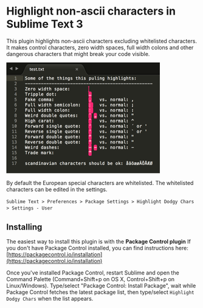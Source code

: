 # Highlight non-ascii characters in Sublime Text 3

This plugin highlights non-ascii characters excluding whitelisted characters. It makes control characters, zero width spaces, full width colons and other dangerous characters that might break your code visible.

<img src="screen-shot.png" alt="The plugin highlights bad characters in the editor" title="The plugin highlights dodgy characters" width="404">

By default the European special characters are whitelisted. The whitelisted characters can be edited in the settings.

`Sublime Text > Preferences > Package Settings > Highlight Dodgy Chars > Settings - User`

## Installing

The easiest way to install this plugin is with the **Package Control plugin** If you don't have Package Control installed, you can find instructions here: [https://packagecontrol.io/installation](https://packagecontrol.io/installation)

Once you've installed Package Control, restart Sublime and open the Command Palette (Command+Shift+p on OS X, Control+Shift+p on Linux/Windows). Type/select "Package Control: Install Package", wait while Package Control fetches the latest package list, then type/select `Highlight Dodgy Chars` when the list appears.